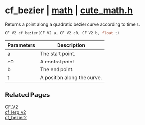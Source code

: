 # cf_bezier | [math](https://github.com/RandyGaul/cute_framework/blob/master/docs/math/README.md) | [cute_math.h](https://github.com/RandyGaul/cute_framework/blob/master/include/cute_math.h)

Returns a point along a quadratic bezier curve according to time `t`.

```cpp
CF_V2 cf_bezier(CF_V2 a, CF_V2 c0, CF_V2 b, float t)
```

Parameters | Description
--- | ---
a | The start point.
c0 | A control point.
b | The end point.
t | A position along the curve.

## Related Pages

[CF_V2](https://github.com/RandyGaul/cute_framework/blob/master/docs/math/cf_v2.md)  
[cf_lerp_v2](https://github.com/RandyGaul/cute_framework/blob/master/docs/math/cf_lerp_v2.md)  
[cf_bezier2](https://github.com/RandyGaul/cute_framework/blob/master/docs/math/cf_bezier2.md)  
